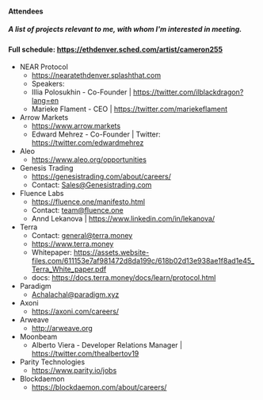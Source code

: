 #### Attendees

##### A list of projects relevant to me, with whom I'm interested in meeting. 
#### Full schedule: https://ethdenver.sched.com/artist/cameron255

* NEAR Protocol
    * https://nearatethdenver.splashthat.com
    * Speakers:
    * Illia Polosukhin - Co-Founder | https://twitter.com/ilblackdragon?lang=en
    * Marieke Flament - CEO | https://twitter.com/mariekeflament
* Arrow Markets
    * https://www.arrow.markets
    * Edward Mehrez - Co-Founder | Twitter: https://twitter.com/edwardmehrez
* Aleo
    * https://www.aleo.org/opportunities
* Genesis Trading
    * https://genesistrading.com/about/careers/
    * Contact: Sales@Genesistrading.com
* Fluence Labs
    * https://fluence.one/manifesto.html
    * Contact: team@fluence.one
    * Annd Lekanova | https://www.linkedin.com/in/lekanova/
* Terra
    * Contact: general@terra.money
    * https://www.terra.money
    * Whitepaper: https://assets.website-files.com/611153e7af981472d8da199c/618b02d13e938ae1f8ad1e45_Terra_White_paper.pdf
    * docs: https://docs.terra.money/docs/learn/protocol.html
* Paradigm
    * Achalachal@paradigm.xyz
* Axoni
    *  https://axoni.com/careers/
* Arweave
    * http://arweave.org
* Moonbeam
    *  Alberto Viera - Developer Relations Manager | https://twitter.com/thealbertov19
*  Parity Technologies
    *  https://www.parity.io/jobs
*  Blockdaemon
    *  https://blockdaemon.com/about/careers/
